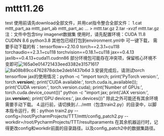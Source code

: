 # mttt11.26
test
使用前请先download全部文件，并用cat指令整合全部文件：
1.cat mttt_part_aa mttt_part_ab mttt_part_ac ... > mttt.tar.gz
2.tar -xvzf mttt.tar.gz
注：文件中包含tiny imagenet数据集
使用时，请先配置环境：CUDA 11.8 CUDNN 8.6 python3.8
其他包已经打包到environment.yml中 可一键下载，
需要手动下载的有：tensorflow==2.10.0
torch==2.3.1+cu118
torchaudio==2.3.1+cu118
torchvision==0.18.1+cu118
jax==0.4.13
jaxlib==0.4.13+cuda11.cudnn86
部分环境包可能存在冲突项，保留核心环境不变即可![165a0e014721433eed3382e31571617](https://github.com/user-attachments/assets/274b8cc2-f381-4a25-826f-7c383c6ba68d)
![8a08b89cc4762878dcbe2deb1437b6d](https://github.com/user-attachments/assets/0a51bbe0-5084-4f8e-bba3-2356e863eaa6)
3.安装完成后，请测试torch tensorflow jax的使用情况：python -c "import torch; print('PyTorch version:', torch.__version__); print('CUDA available:', torch.cuda.is_available()); print('CUDA version:', torch.version.cuda); print('Number of GPUs:', torch.cuda.device_count())"
python -c "import jax; print('JAX version:', jax.__version__); print('GPU devices:', jax.devices())"
除此之外可能还有其余环境需要手动下载。
4.运行前，请切换到./.../mttt（包含train2.py）的目录中，以脚本指令运行，例：python train2.py --config=/root/PycharmProjects/TTT/mttt/config_patch2.py --workdir=/root/PycharmProjects/TTT/resultparaments
在其余机器运行时，记得更改config和workdir前面的目录路径。以及config_patch2中的数据集路径。
